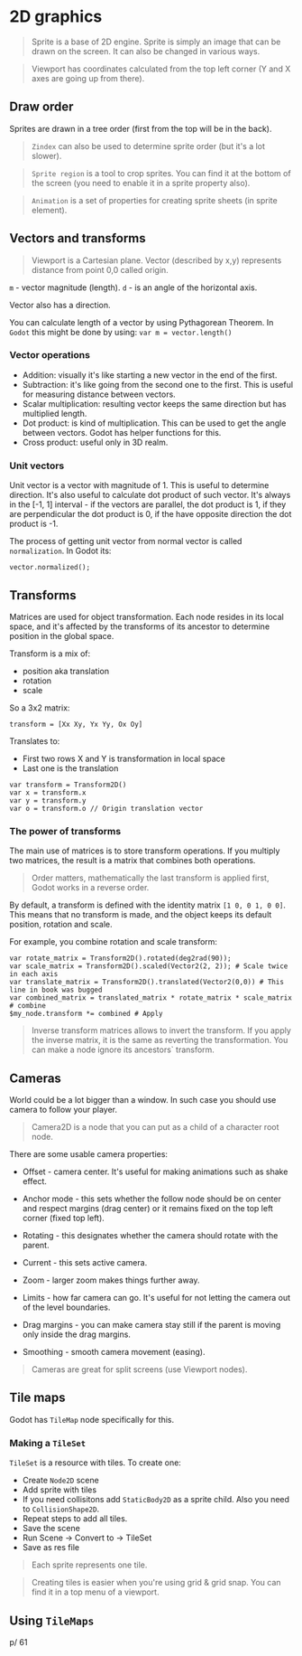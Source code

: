 # 2D graphics

> Sprite is a base of 2D engine. Sprite is simply an image that can be drawn on the screen. It can also be changed in various ways. 

> Viewport has coordinates calculated from the top left corner (Y and X axes are going up from there).

## Draw order

Sprites are drawn in a tree order (first from the top will be in the back).

> `Zindex` can also be used to determine sprite order (but it's a lot slower).

> `Sprite region` is a tool to crop sprites. You can find it at the bottom of the screen (you need to enable it in a sprite property also).

> `Animation` is a set of properties for creating sprite sheets (in sprite element).

## Vectors and transforms

> Viewport is a Cartesian plane. Vector (described by x,y) represents distance from point 0,0 called origin. 

`m` - vector magnitude (length).
`d` - is an angle of the horizontal axis.

Vector also has a direction.

You can calculate length of a vector by using Pythagorean Theorem. In `Godot` this might be done by using: `var m = vector.length()`

### Vector operations

* Addition: visually it's like starting a new vector in the end of the first.
* Subtraction: it's like going from the second one to the first. This is useful for measuring distance between vectors.
* Scalar multiplication: resulting vector keeps the same direction but has multiplied length.
* Dot product: is kind of multiplication. This can be used to get the angle between vectors. Godot has helper functions for this. 
* Cross product: useful only in 3D realm. 

### Unit vectors

Unit vector is a vector with magnitude of 1. This is useful to determine direction. It's also useful to calculate dot product of such vector. It's always in the [-1, 1] interval - if the vectors are parallel, the dot product is 1, if they are perpendicular the dot product is 0, if the have opposite direction the dot product is -1. 

The process of getting unit vector from normal vector is called `normalization`. In Godot its:

```
vector.normalized();
```

## Transforms

Matrices are used for object transformation. Each node resides in its local space, and it's affected by the transforms of its ancestor to determine position in the global space.

Transform is a mix of:
* position aka translation
* rotation
* scale

So a 3x2 matrix:

```
transform = [Xx Xy, Yx Yy, Ox Oy]
```

Translates to:
* First two rows X and Y is transformation in local space
* Last one is the translation

```
var transform = Transform2D()
var x = transform.x
var y = transform.y
var o = transform.o // Origin translation vector
```

### The power of transforms

The main use of matrices is to store transform operations. If you multiply two matrices, the result is a matrix that combines both operations. 

> Order matters, mathematically the last transform is applied first, Godot works in a reverse order. 


By default, a transform is defined with the identity matrix `[1 0, 0 1, 0 0]`. This means that no transform is made, and the object keeps its default position, rotation and scale.

For example, you combine rotation and scale transform:

```
var rotate_matrix = Transform2D().rotated(deg2rad(90));
var scale_matrix = Transform2D().scaled(Vector2(2, 2)); # Scale twice in each axis
var translate_matrix = Transform2D().translated(Vector2(0,0)) # This line in book was bugged
var combined_matrix = translated_matrix * rotate_matrix * scale_matrix # combine
$my_node.transform *= combined # Apply
```

> Inverse transform matrices allows to invert the transform. If you apply the inverse matrix, it is the same as reverting the transformation. You can make a node ignore its ancestors` transform. 

## Cameras

World could be a lot bigger than a window. In such case you should use camera to follow your player. 

> Camera2D is a node that you can put as a child of a character root node.

There are some usable camera properties:

* Offset - camera center. It's useful for making animations such as shake effect. 

* Anchor mode - this sets whether the follow node should be on center and respect margins (drag center) or it remains fixed on the top left corner (fixed top left).

* Rotating - this designates whether the camera should rotate with the parent.

* Current - this sets active camera.

* Zoom - larger zoom makes things further away.

* Limits - how far camera can go. It's useful for not letting the camera out of the level boundaries.

* Drag margins - you can make camera stay still if the parent is moving only inside the drag margins. 

* Smoothing - smooth camera movement (easing).

> Cameras are great for split screens (use Viewport nodes).

## Tile maps

Godot has `TileMap` node specifically for this.

### Making a `TileSet`

`TileSet` is a resource with tiles. To create one:

* Create `Node2D` scene
* Add sprite with tiles
* If you need collisitons add `StaticBody2D` as a sprite child. Also you need to `CollisionShape2D`.
* Repeat steps to add all tiles. 
* Save the scene
* Run Scene -> Convert to -> TileSet
* Save as res file

> Each sprite represents one tile.

> Creating tiles is easier when you're using grid & grid snap. You can find it in a top menu of a viewport.

## Using `TileMaps`

p/ 61